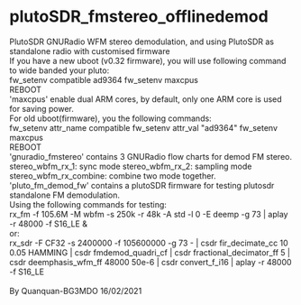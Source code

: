 # plutoSDR_fmstereo_offlinedemod
PlutoSDR GNURadio WFM stereo demodulation, and using PlutoSDR as standalone radio with customised firmware
\
If you have a new uboot (v0.32 firmware), you will use following command to wide banded your pluto:
\
fw_setenv compatible ad9364
fw_setenv maxcpus
\
REBOOT
\
'maxcpus' enable dual ARM cores, by default, only one ARM core is used for saving power.
\
For old uboot(firmware), you the following commands:
\
fw_setenv attr_name compatible
fw_setenv attr_val "ad9364"
fw_setenv maxcpus
\
REBOOT
\
'gnuradio_fmstereo' contains 3 GNURadio flow charts for demod FM stereo. 
\
stereo_wbfm_rx_1: sync mode
stereo_wbfm_rx_2: sampling mode
stereo_wbfm_rx_combine: combine two mode together.
\
'pluto_fm_demod_fw' contains a plutoSDR firmware for testing plutosdr standalone FM demodulation.
\
Using the following commands for testing:
\
rx_fm -f 105.6M -M wbfm -s 250k -r 48k -A std -l 0 -E deemp -g 73 | aplay -r 48000 -f S16_LE &
\
or:
\
rx_sdr  -F CF32 -s 2400000 -f 105600000 -g 73 -  | csdr fir_decimate_cc 10 0.05 HAMMING | csdr fmdemod_quadri_cf | csdr fractional_decimator_ff 5  | csdr deemphasis_wfm_ff 48000 50e-6 | csdr convert_f_i16 | aplay -r 48000 -f S16_LE
\
\
By Quanquan-BG3MDO 16/02/2021
